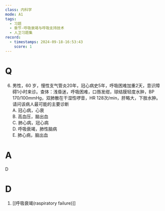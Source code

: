 ```yaml
---
class: 内科学
mode: A1
tags:
  - 习题
  - 章节-呼吸衰竭与呼吸支持技术
  - 人卫习题集
record:
  - timestamps: 2024-09-18-16:53:43
    score: 1
---
```


# Q

6. 男性，60 岁，慢性支气管炎20年，冠心病史5年，呼吸困难加重2天，意识障碍1小时来诊。查体：浅昏迷，呼吸困难，口唇发绀，球结膜轻度水肿，BP 170/100mmHg，双肺散在干湿性啰音，HR 128次/min，肝略大，下肢水肿。请问该病人最可能的主要诊断  
A. 冠心病，心衰  
B. 高血压，脑出血  
C. 肺心病，冠心病  
D. 呼吸衰竭，肺性脑病  
E. 肺心病，脑出血  
# A
D
# D
1. [[呼吸衰竭(raspiratory failure)]]
